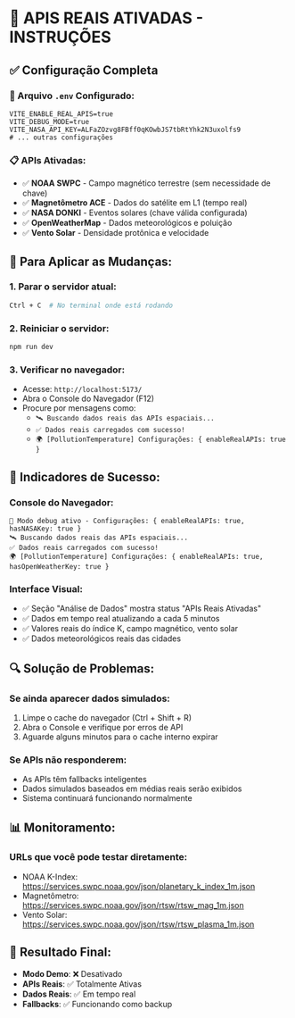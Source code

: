 # 🚀 APIS REAIS ATIVADAS - INSTRUÇÕES

## ✅ Configuração Completa

### 🔧 Arquivo `.env` Configurado:
```env
VITE_ENABLE_REAL_APIS=true
VITE_DEBUG_MODE=true
VITE_NASA_API_KEY=ALFaZOzvg8FBff0qKOwbJS7tbRtYhk2N3uxolfs9
# ... outras configurações
```

### 📋 APIs Ativadas:
- ✅ **NOAA SWPC** - Campo magnético terrestre (sem necessidade de chave)
- ✅ **Magnetômetro ACE** - Dados do satélite em L1 (tempo real)
- ✅ **NASA DONKI** - Eventos solares (chave válida configurada)
- ✅ **OpenWeatherMap** - Dados meteorológicos e poluição
- ✅ **Vento Solar** - Densidade protônica e velocidade

## 🔄 Para Aplicar as Mudanças:

### 1. Parar o servidor atual:
```bash
Ctrl + C  # No terminal onde está rodando
```

### 2. Reiniciar o servidor:
```bash
npm run dev
```

### 3. Verificar no navegador:
- Acesse: `http://localhost:5173/`
- Abra o Console do Navegador (F12)
- Procure por mensagens como:
  - `🛰️ Buscando dados reais das APIs espaciais...`
  - `✅ Dados reais carregados com sucesso!`
  - `🌍 [PollutionTemperature] Configurações: { enableRealAPIs: true }`

## 🎯 Indicadores de Sucesso:

### Console do Navegador:
```
🔬 Modo debug ativo - Configurações: { enableRealAPIs: true, hasNASAKey: true }
🛰️ Buscando dados reais das APIs espaciais...
✅ Dados reais carregados com sucesso!
🌍 [PollutionTemperature] Configurações: { enableRealAPIs: true, hasOpenWeatherKey: true }
```

### Interface Visual:
- ✅ Seção "Análise de Dados" mostra status "APIs Reais Ativadas"
- ✅ Dados em tempo real atualizando a cada 5 minutos
- ✅ Valores reais do índice K, campo magnético, vento solar
- ✅ Dados meteorológicos reais das cidades

## 🔍 Solução de Problemas:

### Se ainda aparecer dados simulados:
1. Limpe o cache do navegador (Ctrl + Shift + R)
2. Abra o Console e verifique por erros de API
3. Aguarde alguns minutos para o cache interno expirar

### Se APIs não responderem:
- As APIs têm fallbacks inteligentes
- Dados simulados baseados em médias reais serão exibidos
- Sistema continuará funcionando normalmente

## 📊 Monitoramento:

### URLs que você pode testar diretamente:
- NOAA K-Index: https://services.swpc.noaa.gov/json/planetary_k_index_1m.json
- Magnetômetro: https://services.swpc.noaa.gov/json/rtsw/rtsw_mag_1m.json
- Vento Solar: https://services.swpc.noaa.gov/json/rtsw/rtsw_plasma_1m.json

## 🎉 Resultado Final:
- **Modo Demo**: ❌ Desativado
- **APIs Reais**: ✅ Totalmente Ativas
- **Dados Reais**: ✅ Em tempo real
- **Fallbacks**: ✅ Funcionando como backup

